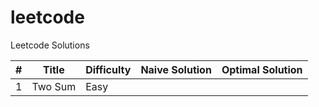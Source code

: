 # leetcode
Leetcode Solutions

#|Title|Difficulty|Naive Solution|Optimal Solution
-|-----|----------|--------------|----------------
1|Two Sum|Easy| |
